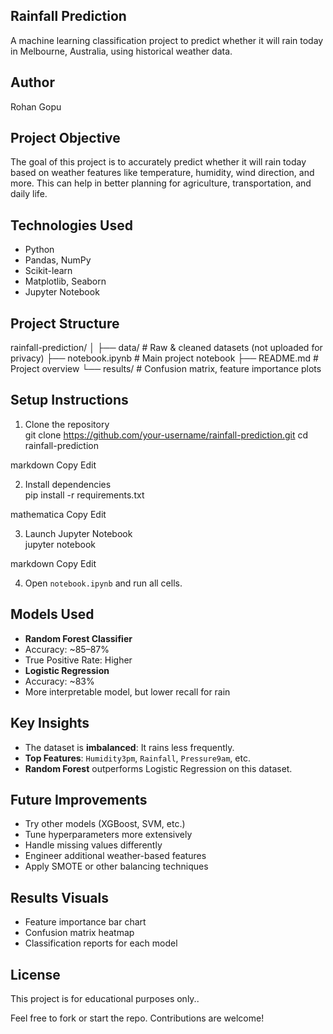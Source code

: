 ##  Rainfall Prediction 
A machine learning classification project to predict whether it will rain today in Melbourne, Australia, using historical weather data.

##  Author
Rohan Gopu

## Project Objective
The goal of this project is to accurately predict whether it will rain today based on weather features like temperature, humidity, wind direction, and more. This can help in better planning for agriculture, transportation, and daily life.

## Technologies Used
- Python
- Pandas, NumPy
- Scikit-learn
- Matplotlib, Seaborn
- Jupyter Notebook

## Project Structure
rainfall-prediction/
│
├── data/ # Raw & cleaned datasets (not uploaded for privacy)
├── notebook.ipynb # Main project notebook
├── README.md # Project overview
└── results/ # Confusion matrix, feature importance plots

##  Setup Instructions

1. Clone the repository  
git clone https://github.com/your-username/rainfall-prediction.git
cd rainfall-prediction

markdown
Copy
Edit

2. Install dependencies  
pip install -r requirements.txt

mathematica
Copy
Edit

3. Launch Jupyter Notebook  
jupyter notebook

markdown
Copy
Edit

4. Open `notebook.ipynb` and run all cells.

## Models Used

- **Random Forest Classifier**
- Accuracy: ~85–87%
- True Positive Rate: Higher
- **Logistic Regression**
- Accuracy: ~83%
- More interpretable model, but lower recall for rain

## Key Insights

- The dataset is **imbalanced**: It rains less frequently.
- **Top Features**: `Humidity3pm`, `Rainfall`, `Pressure9am`, etc.
- **Random Forest** outperforms Logistic Regression on this dataset.

## Future Improvements

- Try other models (XGBoost, SVM, etc.)
- Tune hyperparameters more extensively
- Handle missing values differently
- Engineer additional weather-based features
- Apply SMOTE or other balancing techniques

## Results Visuals

- Feature importance bar chart
- Confusion matrix heatmap
- Classification reports for each model

## License

This project is for educational purposes only..

Feel free to fork or start the repo. Contributions are welcome!
